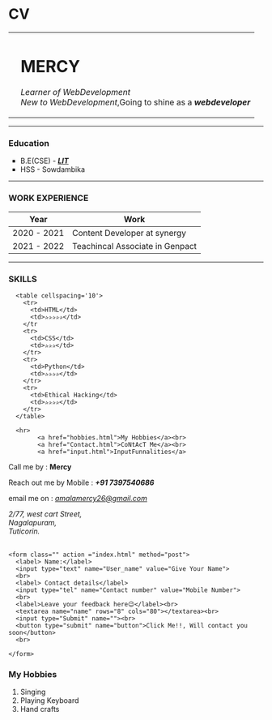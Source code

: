 # CV
<!DOCTYPE html>
<html lang="en" dir="ltr">
  <head>
    <meta charset="utf-8"  /><!--utf=8 - unicode-->
    <title>🎸Mercy's personal site😎</title>
    <!--https://unicode-table.com/ unicode table-->
  </head>
  <body>
    <table cellspacing = '20'>
      <td>
        <a href="https://in.linkedin.com/pub/dir/Mercy/Rani/in-0-India"></a>
        <!--<img src="Mercy.jpg" alt ="Mercy Profile picure">-->
      </td>
      <td>
        <h1>MERCY</h1>
            <p>
            <i>Learner of WebDevelopment</i><br>
            <em>New to WebDevelopment</em>,Going to shine as a <strong><em>webdeveloper</em></strong>
            <!--<em>emphasis</em> is used to sound change while reading <strong>i.e,diffenting the sound</strong>-->
            </p>
      </td>
    </table>
<hr>
    <h3>Education</h3>
      <ul type ='square'>
        <li>B.E(CSE) - <strong><em><a href="https://litedu.in/">LIT<a></em></strong> </li>
        <li>HSS - Sowdambika</li>
      </ul>
<hr>
      <h3>WORK EXPERIENCE</h3>
      <table>
        <thead>
            <tr>
              <th>Year</th>
              <th>Work</th>
            </tr>
          </thead>
          <tbody>
            <tr>
              <td>2020 - 2021</td>
              <td>Content Developer at synergy</td>
            </tr>
            <tr>
              <td>2021 - 2022</td>
              <td>Teachincal Associate in Genpact</td>
            </tr>
          </tbody>
        </table>

<hr>
      <h3>SKILLS</h3>

      <table cellspacing='10'>
        <tr>
          <td>HTML</td>
          <td>✰✰✰✰✰</td>
        </tr
        <tr>
          <td>CSS</td>
          <td>✰✰✰</td>
        </tr>
        <tr>
          <td>Python</td>
          <td>✰✰✰✰</td>
        </tr>
        <tr>
          <td>Ethical Hacking</td>
          <td>✰✰✰✰</td>
        </tr>
      </table>

      <hr>
            <a href="hobbies.html">My Hobbies</a><br>
            <a href="Contact.html">CoNtAcT Me</a><br>
            <a href="input.html">InputFunnalities</a>

  </body>
</html>
 
  <!DOCTYPE html>
<html lang="en" dir="ltr">
  <head>
    <meta charset="utf-8">
    <title></title>
  </head>
  <body>
    <p>Call me by : <b>Mercy</b></p>
    <p>Reach out me by Mobile : <em><b>+91 7397540686</b></em></p>
    <p>email me on : <em><u>amalamercy26@gmail.com</u></em></p>
    <address class="">
      2/77, west cart Street,<br> Nagalapuram,<br>Tuticorin.
    </address>
    <br>
    <!-- Going to create a form for user interaction-->

    <form class="" action ="index.html" method="post">
      <label> Name:</label>
      <input type="text" name="User_name" value="Give Your Name">
      <br>
      <label> Contact details</label>
      <input type="tel" name="Contact number" value="Mobile Number">
      <br>
      <label>Leave your feedback here😉</label><br>
      <textarea name="name" rows="8" cols="80"></textarea><br>
      <input type="Submit" name=""><br>
      <button type="submit" name="button">Click Me!!, Will contact you soon</button>
      <br>

    </form>

  </body>
</html>

  <!DOCTYPE html>
<html lang="en" dir="ltr">
  <head>
    <meta charset="utf-8">
    <title></title>
  </head>
  <body>
    <h3>My Hobbies</h3>
      <ol>
        <li>Singing</li>
        <li>Playing Keyboard</li>
        <li>Hand crafts</li>
      </ol>
  </body>
</html>

